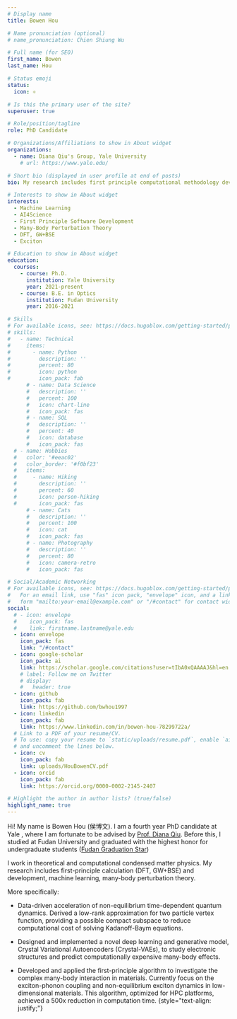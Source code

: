```yaml
---
# Display name
title: Bowen Hou

# Name pronunciation (optional)
# name_pronunciation: Chien Shiung Wu

# Full name (for SEO)
first_name: Bowen
last_name: Hou

# Status emoji
status:
  icon: ⚛️

# Is this the primary user of the site?
superuser: true

# Role/position/tagline
role: PhD Candidate

# Organizations/Affiliations to show in About widget
organizations:
  - name: Diana Qiu's Group, Yale University
    # url: https://www.yale.edu/

# Short bio (displayed in user profile at end of posts)
bio: My research includes first principle computational methodology development and high throughput computing

# Interests to show in About widget
interests:
  - Machine Learning
  - AI4Science
  - First Principle Software Development
  - Many-Body Perturbation Theory
  - DFT, GW+BSE
  - Exciton

# Education to show in About widget
education:
  courses:
    - course: Ph.D. 
      institution: Yale University
      year: 2021-present
    - course: B.E. in Optics
      institution: Fudan University
      year: 2016-2021

# Skills
# For available icons, see: https://docs.hugoblox.com/getting-started/page-builder/#icons
# skills:
#   - name: Technical
#     items:
#       - name: Python
#         description: ''
#         percent: 80
#         icon: python
#         icon_pack: fab
      # - name: Data Science
      #   description: ''
      #   percent: 100
      #   icon: chart-line
      #   icon_pack: fas
      # - name: SQL
      #   description: ''
      #   percent: 40
      #   icon: database
      #   icon_pack: fas
  # - name: Hobbies
  #   color: '#eeac02'
  #   color_border: '#f0bf23'
  #   items:
  #     - name: Hiking
  #       description: ''
  #       percent: 60
  #       icon: person-hiking
  #       icon_pack: fas
      # - name: Cats
      #   description: ''
      #   percent: 100
      #   icon: cat
      #   icon_pack: fas
      # - name: Photography
      #   description: ''
      #   percent: 80
      #   icon: camera-retro
      #   icon_pack: fas

# Social/Academic Networking
# For available icons, see: https://docs.hugoblox.com/getting-started/page-builder/#icons
#   For an email link, use "fas" icon pack, "envelope" icon, and a link in the
#   form "mailto:your-email@example.com" or "/#contact" for contact widget.
social:
  # - icon: envelope
  #    icon_pack: fas
  #    link: firstname.lastname@yale.edu
  - icon: envelope
    icon_pack: fas
    link: "/#contact"
  - icon: google-scholar
    icon_pack: ai
    link: https://scholar.google.com/citations?user=tIbA0xQAAAAJ&hl=en
    # label: Follow me on Twitter
    # display:
    #   header: true
  - icon: github
    icon_pack: fab
    link: https://github.com/bwhou1997
  - icon: linkedin
    icon_pack: fab
    link: https://www.linkedin.com/in/bowen-hou-78299722a/
  # Link to a PDF of your resume/CV.
  # To use: copy your resume to `static/uploads/resume.pdf`, enable `ai` icons in `params.yaml`,
  # and uncomment the lines below.
  - icon: cv
    icon_pack: fab
    link: uploads/HouBowenCV.pdf
  - icon: orcid
    icon_pack: fab
    link: https://orcid.org/0000-0002-2145-2407

# Highlight the author in author lists? (true/false)
highlight_name: true
---
```


Hi! My name is Bowen Hou (侯博文). I am a fourth year PhD candidate at Yale , where I am fortunate to be advised by [Prof. Diana Qiu](https://qiugroup.yale.edu/). Before this, I studied at Fudan University and graduated with the highest honor for undergraduate students ([Fudan Graduation Star](https://optics.fudan.edu.cn/2e/14/c39848a470548/page.htm))

I work in theoretical and computational condensed matter physics. My research includes first-principle calculation (DFT, GW+BSE) and development, machine learning, many-body perturbation theory.

More specifically: 

- Data-driven acceleration of non-equilibrium time-dependent quantum dynamics. Derived a low-rank approximation for two particle vertex function, providing a possible compact subspace to reduce computational cost of solving Kadanoff-Baym equations.

- Designed and implemented a novel deep learning and generative model, Crystal Variational Autoencoders (Crystal-VAEs), to study electronic structures and predict computationally expensive many-body effects.

- Developed and applied the first-principle algorithm to investigate the complex many-body interaction in materials. Currently focus on the exciton-phonon coupling and non-equilibrium exciton dynamics in low-dimensional materials. This algorithm, optimized for HPC platforms, achieved a 500x reduction in computation time.
{style="text-align: justify;"}
